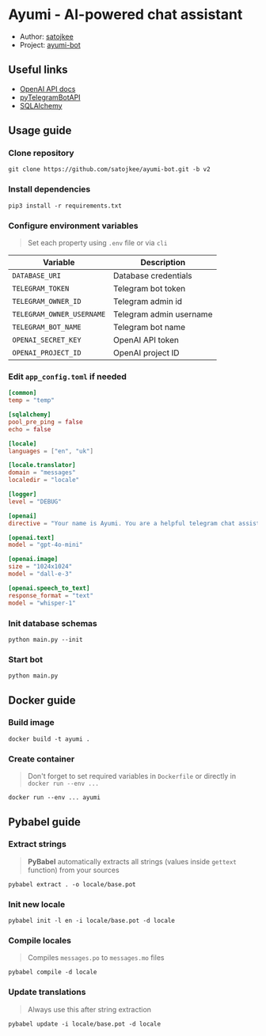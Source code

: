# Ayumi - AI-powered chat assistant

* Author: [satojkee](https://github.com/satojkee/)
* Project: [ayumi-bot](https://github.com/satojkee/ayumi-bot/tree/v2)


## Useful links

* [OpenAI API docs](https://platform.openai.com/docs/overview)
* [pyTelegramBotAPI](https://pytba.readthedocs.io/en/latest/)
* [SQLAlchemy](https://www.sqlalchemy.org/)


## Usage guide

### Clone repository

```shell
git clone https://github.com/satojkee/ayumi-bot.git -b v2
```


### Install dependencies

```shell
pip3 install -r requirements.txt
```


### Configure environment variables

> Set each property using `.env` file or via `cli`

| Variable                    | Description                |
|-----------------------------|----------------------------|
| `DATABASE_URI`              | Database credentials       |
| `TELEGRAM_TOKEN`            | Telegram bot token         |
| `TELEGRAM_OWNER_ID`         | Telegram admin id          |
| `TELEGRAM_OWNER_USERNAME`   | Telegram admin username    |
| `TELEGRAM_BOT_NAME`         | Telegram bot name          |
| `OPENAI_SECRET_KEY`         | OpenAI API token           |
| `OPENAI_PROJECT_ID`         | OpenAI project ID          |



### Edit `app_config.toml` if needed

```toml
[common]
temp = "temp"

[sqlalchemy]
pool_pre_ping = false
echo = false

[locale]
languages = ["en", "uk"]

[locale.translator]
domain = "messages"
localedir = "locale"

[logger]
level = "DEBUG"

[openai]
directive = "Your name is Ayumi. You are a helpful telegram chat assistant, but you must respond as human. Respond in language you are asked."

[openai.text]
model = "gpt-4o-mini"

[openai.image]
size = "1024x1024"
model = "dall-e-3"

[openai.speech_to_text]
response_format = "text"
model = "whisper-1"
```


### Init database schemas

```shell
python main.py --init
```


### Start bot

```shell
python main.py
```


## Docker guide

### Build image

```shell
docker build -t ayumi .
```

### Create container
> Don't forget to set required variables in `Dockerfile` or directly in `docker run --env ...`
```shell
docker run --env ... ayumi
```
## Pybabel guide

### Extract strings

> <b>PyBabel</b> automatically extracts all strings (values inside `gettext` function) from your sources

```shell
pybabel extract . -o locale/base.pot
```


### Init new locale
```shell
pybabel init -l en -i locale/base.pot -d locale
```


### Compile locales

> Compiles `messages.po` to `messages.mo` files

```shell
pybabel compile -d locale
```

### Update translations

> Always use this after string extraction

```shell
pybabel update -i locale/base.pot -d locale
```
